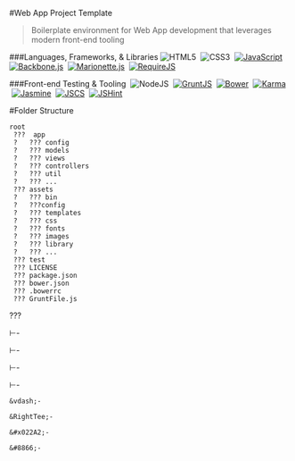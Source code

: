 #Web App Project Template

> Boilerplate environment for Web App development that leverages modern front-end tooling

###Languages, Frameworks, & Libraries
![HTML5](../images/assets/images/html5.gif "HTML5")
&nbsp;![CSS3](../images/assets/images/css3.gif "CSS3")
&nbsp;[![JavaScript](../images/assets/images/js.gif "JavaScript (ECMAScript 5)")](http://www.ecma-international.org/publications/files/ECMA-ST/Ecma-262.pdf)
&nbsp;[![Backbone.js](../images/assets/images/backbone.gif "Backbone.js")](http://backbonejs.org/)
&nbsp;[![Marionette.js](../images/assets/images/marionette.gif "Marionette.js")](http://marionettejs.com/)
&nbsp;[![RequireJS](../images/assets/images/require.gif "RequireJS")](http://requirejs.org/)

###Front-end Testing & Tooling
&nbsp;![NodeJS](../images/assets/images/node.gif "NodeJS")
&nbsp;[![GruntJS](../images/assets/images/grunt.gif "GruntJS")](http://gruntjs.com/)
&nbsp;[![Bower](../images/assets/images/bower.gif "Bower")](http://bower.io/)
&nbsp;[![Karma](../images/assets/images/karma.gif "Karma")](https://karma-runner.github.io/0.12/index.html)
&nbsp;[![Jasmine](../images/assets/images/jasmine.gif "Jasmine")](https://jasmine.github.io/2.2/introduction.html)
&nbsp;[![JSCS](../images/assets/images/jscs.gif "JSCS")](http://jscs.info/)
&nbsp;[![JSHint](../images/assets/images/jshint.gif "JSHint")](http://jshint.com/docs/)

#Folder Structure
```
root
 ???  app
 ?   ??? config
 ?   ??? models
 ?   ??? views
 ?   ??? controllers
 ?   ??? util
 ?   ??? ...
 ??? assets
 ?   ??? bin
 ?   ???config
 ?   ??? templates
 ?   ??? css
 ?   ??? fonts
 ?   ??? images
 ?   ??? library
 ?   ??? ...
 ??? test
 ??? LICENSE
 ??? package.json
 ??? bower.json
 ??? .bowerrc
 ??? GruntFile.js
```

???

&vdash;-

&RightTee;-

&#x022A2;-

&#8866;-

    &vdash;-
    
    &RightTee;-
    
    &#x022A2;-
    
    &#8866;-